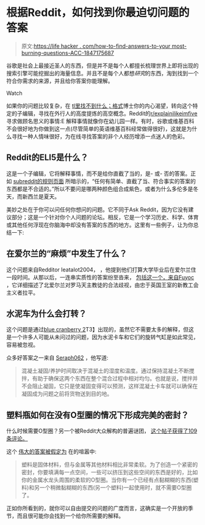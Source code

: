 # 根据Reddit，如何找到你最迫切问题的答案

> 原文:[https://life hacker . com/how-to-find-answers-to-your most-burning-questions-ACC-1847175687](https://lifehacker.com/how-to-find-answers-to-your-most-burning-questions-acc-1847175687)

谷歌是社会上最接近圣人的东西，但是并不是每个人都擅长梳理世界上即将出现的搜索引擎可能挖掘出的海量信息。并且不是每个人都想*研究*的东西，淘到找到一个符合你需求的来源，并且给你答案你能理解。

Watch

如果你的问题比较复杂，在 [tl里找不到什么；格式](https://www.urbandictionary.com/define.php?term=TLDR)博士你的内心渴望，转向这个特定的子编辑，寻找在外行人的高度提炼的高空概念。Reddit的[r/explainilikeimfive](https://www.reddit.com/r/explainlikeimfive/)寻求做顾名思义的事情:E 解释事情就像你在幼儿园一样。有时，谷歌或维基百科不会很好地为你做到这一点(尽管简单的英语维基百科经常做得很好)，这就是为什么寻找一种人情味很好，为在线寻找答案的非个人经历增添一点迷人的色彩。

## Reddit的ELI5是什么？

这是一个子编辑，它将解释事情，而不是给你直截了当的，是- 或- 否的答案。正如 [subreddit的规则页面](https://www.reddit.com/r/explainlikeimfive/wiki/detailed_rules#wiki_.2Fr.2Fexplainlikeimfive_mission_statement) 所暗示的，“任何有简单、直截了当、符合事实的答案的东西都是不合适的。”所以不要问是哪两种颜色组合成紫色，或者为什么多伦多是冬天，而新西兰是夏天。

美妙之处在于你可以问任何你想问的问题。它不同于Ask Reddit，因为它没有建议部分；这是一个针对你个人问题的论坛。相反，它是一个学习历史、科学、体育或其他任何浮现在你脑海中却没有答案的东西的地方。这里有一些例子，让为你总结一下:

## 在爱尔兰的“麻烦”中发生了什么？

这个问题来自Redditor Ieatalot2004， ，他提到他们打算大学毕业后在爱尔兰住一段时间。从那以后，一连串实质性的答案纷至沓来， [包括这一个，来自Fuyoc](https://www.reddit.com/r/explainlikeimfive/comments/o70n9f/eli5_what_happened_during_the_troubles_in_ireland/h2w8th1?utm_source=share&utm_medium=web2x&context=3) ，它详细描述了北爱尔兰对罗马天主教徒的合法歧视，由忠于英国王室的新教工会主义者拉平。

## 水泥车为什么会打转？

这个问题是通过[blue cranberry 2](https://www.reddit.com/r/explainlikeimfive/comments/o7rh19/eli5_why_do_cement_trucks_need_to_spin_while/)T3】出现的，虽然它不需要太多的解释，但这是一个许多人可能从未问过的问题，因为水泥卡车和它们的旋转气缸是如此常见，容易被忽视。

众多好答案之一来自 [Seraph062](https://www.reddit.com/r/explainlikeimfive/comments/o7rh19/eli5_why_do_cement_trucks_need_to_spin_while/h30uqj9?utm_source=share&utm_medium=web2x&context=3) ，他写道:

> 混凝土凝固/养护时间取决于混凝土的湿度和温度。通过保持混凝土不断搅拌，有助于确保这两个东西在整个混合过程中相对均匀。也就是说，搅拌并不会阻止凝固，它只是使凝固变得可以预测，这样混凝土卡车就可以确保在凝固成为问题之前将货物送到目的地。

## 塑料瓶如何在没有O型圈的情况下形成完美的密封？

什么时候需要O型圈？另一个被Reddit大众解构的普遍谜团， [这个帖子获得了109条评论。](https://www.reddit.com/r/explainlikeimfive/comments/o70xar/eli5_how_do_gatorade_bottles_and_plastic_water/)

这个 [伟大的答案被假定为](https://www.reddit.com/r/explainlikeimfive/comments/o70xar/eli5_how_do_gatorade_bottles_and_plastic_water/h2vuscn?utm_source=share&utm_medium=web2x&context=3) 在的喧嚣中:

> 塑料是固体材料，但与金属等其他材料相比非常柔软。为了创造一个紧密的密封，你要填满每一点空间，一些可以挤压到这些空间的东西是好的，比如你的金属水龙头周围的柔软的O型圈。当你有一个已经有点黏糊糊的东西(塑料)和另一个稍微黏糊糊的东西(另一个塑料)一起使用时，就不需要O型圈了。

正如你所看到的，就你可以自由提交的问题的广度而言，这确实是一个开放的季节，而且很可能你会找到一个给你所需要的解释。